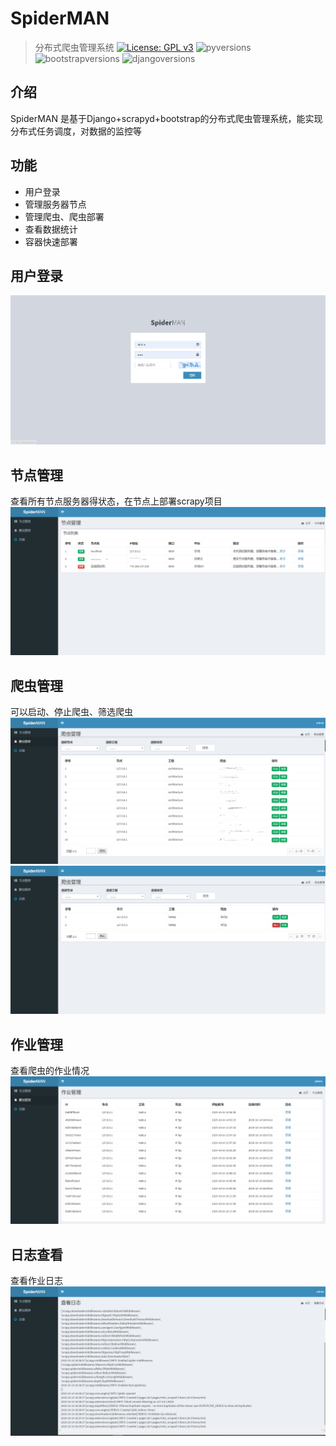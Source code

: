 
# SpiderMAN

> 分布式爬虫管理系统
[![License: GPL v3](https://img.shields.io/badge/License-GPL%20v3-blue.svg)](https://www.gnu.org/licenses/gpl-3.0)
![pyversions](https://img.shields.io/badge/python%20-3.7%2B-blue.svg)
![bootstrapversions](https://img.shields.io/badge/bootstrap%20-3.3.7%20-blue.svg)
![djangoversions](https://img.shields.io/badge/django%20-2.2.1%20-blue.svg)

## 介绍
SpiderMAN 是基于Django+scrapyd+bootstrap的分布式爬虫管理系统，能实现分布式任务调度，对数据的监控等

## 功能
* 用户登录
* 管理服务器节点
* 管理爬虫、爬虫部署
* 查看数据统计
* 容器快速部署

## 
用户登录
-------------
![图片](https://github.com/imlifeilong/leopardv/blob/master/statics/img/login.PNG)

节点管理
-------------
查看所有节点服务器得状态，在节点上部署scrapy项目
![图片](https://github.com/imlifeilong/leopardv/blob/master/statics/img/node.PNG)

爬虫管理
-------------
可以启动、停止爬虫、筛选爬虫
![图片](https://github.com/imlifeilong/leopardv/blob/master/statics/img/spider1.PNG)
![图片](https://github.com/imlifeilong/leopardv/blob/master/statics/img/spider.PNG)

作业管理
-------------
查看爬虫的作业情况
![图片](https://github.com/imlifeilong/leopardv/blob/master/statics/img/job.PNG)

日志查看
-------------
查看作业日志
![图片](https://github.com/imlifeilong/leopardv/blob/master/statics/img/log.PNG)





